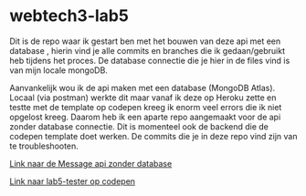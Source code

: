 # webtech3-lab5

Dit is de repo waar ik gestart ben met het bouwen van deze api met een database , hierin vind je alle commits en branches die ik gedaan/gebruikt heb tijdens het proces. De database connectie die je hier in de files vind is van mijn locale mongoDB.



Aanvankelijk wou ik de api maken met een database (MongoDB Atlas). Locaal (via postman) werkte dit maar vanaf ik deze op Heroku zette en testte met de template op codepen kreeg ik enorm veel errors die ik niet opgelost kreeg. Daarom heb ik een aparte repo aangemaakt voor de api zonder database connectie. Dit is momenteel ook de backend die de codepen template doet werken. De commits die je in deze repo vind zijn van te troubleshooten.

[Link naar de Message api zonder database](https://github.com/DemRossi/heroku_lab5)

[Link naar lab5-tester op codepen](https://codepen.io/wesleywijsen/pen/wZBmxY)

